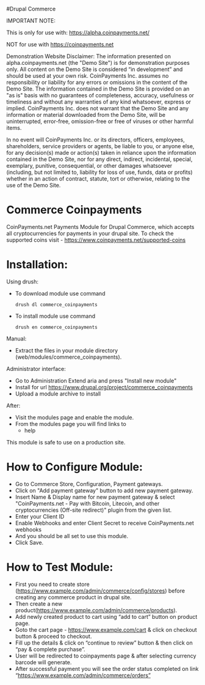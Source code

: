 #Drupal Commerce

IMPORTANT NOTE:

This is only for use with: https://alpha.coinpayments.net/

NOT for use with https://coinpayments.net

Demonstration Website Disclaimer:   The information presented on alpha.coinpayments.net (the "Demo Site") is for demonstration purposes only. All content on the Demo Site is considered “in development” and should be used at your own risk. CoinPayments Inc. assumes no responsibility or liability for any errors or omissions in the content of the Demo Site. The information contained in the Demo Site is provided on an "as is" basis with no guarantees of completeness, accuracy, usefulness or timeliness and without any warranties of any kind whatsoever, express or implied. CoinPayments Inc. does not warrant that the Demo Site and any information or material downloaded from the Demo Site, will be uninterrupted, error-free, omission-free or free of viruses or other harmful items.

In no event will CoinPayments Inc. or its directors, officers, employees, shareholders, service providers or agents, be liable to you, or anyone else, for any decision(s) made or action(s) taken in reliance upon the information contained in the Demo Site, nor for any direct, indirect, incidental, special, exemplary, punitive, consequential, or other damages whatsoever (including, but not limited to, liability for loss of use, funds, data or profits) whether in an action of contract, statute, tort or otherwise, relating to the use of the Demo Site.

Commerce Coinpayments
=====================
CoinPayments.net Payments Module for Drupal Commerce, which accepts all
cryptocurrencies for payments in your drupal site. To check the supported
coins visit - https://www.coinpayments.net/supported-coins

Installation:
=============
  Using drush:
  - To download module use command
  
    `drush dl commerce_coinpayments`
  - To install module use command
  
    `drush en commerce_coinpayments`

  Manual:
  - Extract the files in your module directory (web/modules/commerce_coinpayments).

  Administrator interface:
  - Go to Administration Extend aria and press "Install new module"
  - Install for url https://www.drupal.org/project/commerce_coinpayments
  - Upload a module archive to install


  After:
  - Visit the modules page and enable the module.
  - From the modules page you will find links to
    - help

This module is safe to use on a production site.

How to Configure Module:
========================
 - Go to Commerce Store, Configuration, Payment gateways.
 - Click on "Add payment gateway" button to add new payment gateway.
 - Insert Name & Display name for new payment gateway & select
   "CoinPayments.net - Pay with Bitcoin, Litecoin, and other
   cryptocurrencies (Off-site redirect)" plugin from the given list.
 - Enter your Client ID
 - Enable Webhooks and enter Client Secret to receive CoinPayments.net webhooks
 - And you should be all set to use this module.
 - Click Save.

How to Test Module:
===================
 - First you need to create store (https://www.example.com/admin/commerce/config/stores)
   before creating any commerce product in drupal site.
 - Then create a new product(https://www.example.com/admin/commerce/products).
 - Add newly created product to cart using “add to cart” button on product page.
 - Goto the cart page - https://www.example.com/cart & click on checkout button & proceed to checkout.
 - Fill up the details & click on “continue to review” button & then click on “pay & complete purchase”.
 - User will be redirected to coinpayments page & after selecting currency barcode will generate.
 - After successful payment you will see the order status completed on
   link “https://www.example.com/admin/commerce/orders”
